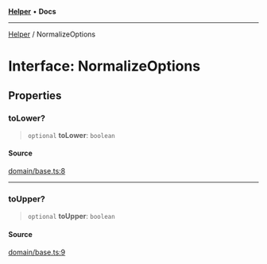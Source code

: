 [**Helper**](../README.md) • **Docs**

***

[Helper](../README.md) / NormalizeOptions

# Interface: NormalizeOptions

## Properties

### toLower?

> `optional` **toLower**: `boolean`

#### Source

[domain/base.ts:8](https://github.com/data7expressions/data7expressions/blob/b16c30d7c6ef8837b57b5372523e67937b5f2850/packages/h3lp/src/lib/domain/base.ts#L8)

***

### toUpper?

> `optional` **toUpper**: `boolean`

#### Source

[domain/base.ts:9](https://github.com/data7expressions/data7expressions/blob/b16c30d7c6ef8837b57b5372523e67937b5f2850/packages/h3lp/src/lib/domain/base.ts#L9)
